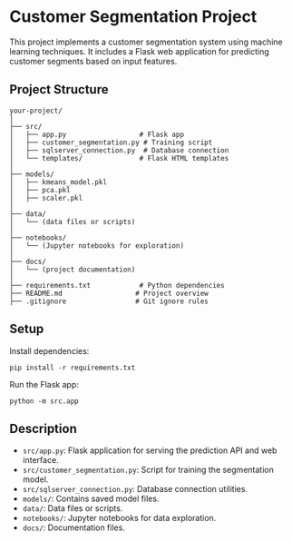 # Customer Segmentation Project

This project implements a customer segmentation system using machine learning techniques. It includes a Flask web application for predicting customer segments based on input features.

## Project Structure

```
your-project/
│
├── src/
│   ├── app.py                  # Flask app
│   ├── customer_segmentation.py # Training script
│   ├── sqlserver_connection.py  # Database connection
│   └── templates/              # Flask HTML templates
│
├── models/
│   ├── kmeans_model.pkl
│   ├── pca.pkl
│   ├── scaler.pkl
│
├── data/
│   └── (data files or scripts)
│
├── notebooks/
│   └── (Jupyter notebooks for exploration)
│
├── docs/
│   └── (project documentation)
│
├── requirements.txt            # Python dependencies
├── README.md                  # Project overview
├── .gitignore                 # Git ignore rules
```

## Setup

Install dependencies:

```
pip install -r requirements.txt
```

Run the Flask app:

```
python -m src.app
```

## Description

- `src/app.py`: Flask application for serving the prediction API and web interface.
- `src/customer_segmentation.py`: Script for training the segmentation model.
- `src/sqlserver_connection.py`: Database connection utilities.
- `models/`: Contains saved model files.
- `data/`: Data files or scripts.
- `notebooks/`: Jupyter notebooks for data exploration.
- `docs/`: Documentation files.
